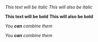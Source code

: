*This text will be italic*
_This will also be italic_

**This text will be bold**
__This will also be bold__

_You **can** combine them_

_You **can** combine them_
